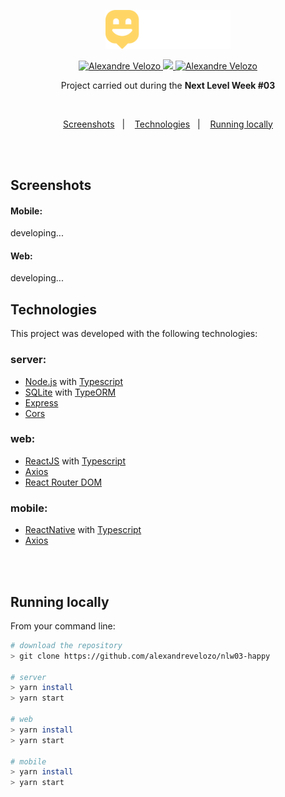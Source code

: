<div align="center">

<img src="./.github/logo.svg" width="200px" /> <br />

  <a href="https://www.linkedin.com/in/alexandre-velozo-70626019b/">
      <img alt="Alexandre Velozo" src="https://img.shields.io/badge/-alexandrevelozo-FFD666?style=flat&logo=Linkedin&logoColor=white" />
   </a>
  
  <a href="https://twitter.com/velozodev">
    <img src="https://img.shields.io/badge/-%40Alexand41906340-FFD666?style=flat&logo=Twitter&logoColor=white" />
  </a>

  <a href="https://mailto:alexandrevelozo4@gmail.com">
    <img alt="Alexandre Velozo" src="https://img.shields.io/badge/-alexandrevelozo4%40gmail.com-FFD666?style=flat&logo=Gmail&logoColor=white" />
  </a>
  
  <br/>
  
  <p>Project carried out during the <b>Next Level Week #03</b></p>

</div>

<br>

<p align="center">
  <a href="#screens">Screenshots</a>&nbsp;&nbsp;&nbsp;|&nbsp;&nbsp;&nbsp;
  <a href="#techs">Technologies</a>&nbsp;&nbsp;&nbsp;|&nbsp;&nbsp;&nbsp;
  <a href="#running-locally">Running locally</a>
</p>

<br/>&nbsp;

<h2 id="screens"> Screenshots </h2>

<h4>Mobile:</h4>

<span>developing...</span>

<!-- <div align="center">
  <img src="https://github.com/alexandrevelozo/nlw-02-proffy/blob/master/.github/landing-mobile.PNG" alt="Landing mobile" width="397" />
  &nbsp;&nbsp;&nbsp;&nbsp;
  <img src="https://github.com/alexandrevelozo/nlw-02-proffy/blob/master/.github/list-item-mobile.PNG" alt="List-item mobile" width="397" />
</div>
<br/>&nbsp;

<div align="center">
  <img src="https://github.com/alexandrevelozo/nlw-02-proffy/blob/master/.github/selector-mobile.PNG" alt="Selector mobile" width="397" />
  &nbsp;&nbsp;&nbsp;&nbsp;
  <img src="https://github.com/alexandrevelozo/nlw-02-proffy/blob/master/.github/proffy-mobile.PNG" alt="Quer ser um proffy" width="397" />
</div> -->

<h4>Web:</h4>

<span>developing...</span>

<!-- <img src="https://github.com/alexandrevelozo/nlw-02-proffy/blob/master/.github/landing-page.JPG" alt="Langing page Web" />
<br/>&nbsp;

<img src="https://github.com/alexandrevelozo/nlw-02-proffy/blob/master/.github/list-item.JPG" alt="List-item web" />
<br/>&nbsp; -->

<h2 id="techs"> Technologies </h2>

This project was developed with the following technologies:

### server:

- [Node.js](https://nodejs.org/en/docs/) with [Typescript](https://www.typescriptlang.org/)
- [SQLite](https://www.sqlite.org/index.html) with [TypeORM](https://typeorm.io/#/)
- [Express](https://expressjs.com/)
- [Cors](https://github.com/expressjs/cors)

### web:

- [ReactJS](https://reactjs.org/) with [Typescript](https://www.typescriptlang.org/)
- [Axios](https://github.com/axios/axios)
- [React Router DOM](https://reactrouter.com/web/guides/quick-start)

### mobile:

- [ReactNative](https://reactnative.dev/) with [Typescript](https://www.typescriptlang.org/)
- [Axios](https://github.com/axios/axios)

<br/>&nbsp;

<h2 id="running-locally"> Running locally </h2>

From your command line:

```sh
# download the repository
> git clone https://github.com/alexandrevelozo/nlw03-happy

# server
> yarn install
> yarn start

# web
> yarn install
> yarn start

# mobile
> yarn install
> yarn start
```
